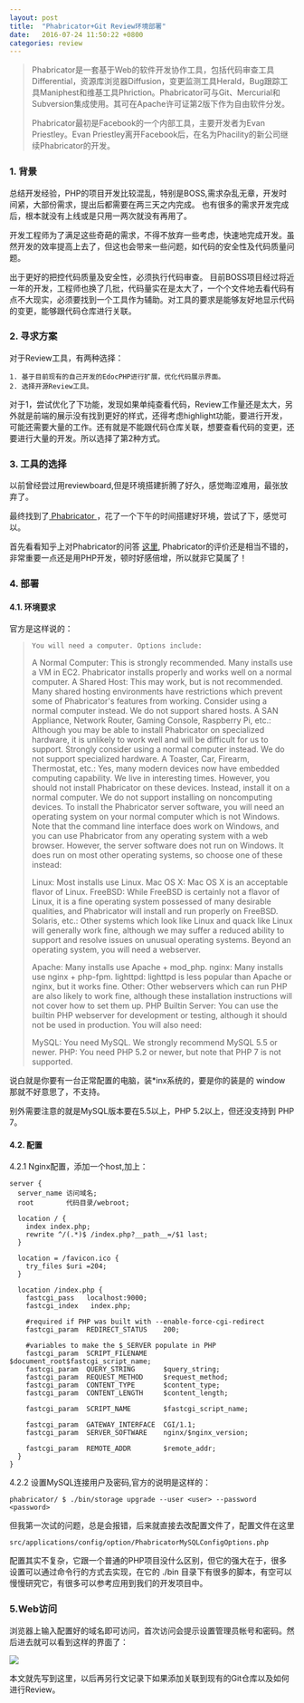 ```yaml
---
layout: post
title:  "Phabricator+Git Review环境部署"
date:   2016-07-24 11:50:22 +0800
categories: review
---
```


> Phabricator是一套基于Web的软件开发协作工具，包括代码审查工具Differential，资源库浏览器Diffusion，变更监测工具Herald，Bug跟踪工具Maniphest和维基工具Phriction。Phabricator可与Git、Mercurial和Subversion集成使用。其可在Apache许可证第2版下作为自由软件分发。
> 
> Phabricator最初是Facebook的一个内部工具，主要开发者为Evan Priestley。Evan Priestley离开Facebook后，在名为Phacility的新公司继续Phabricator的开发。

### 1. 背景

总结开发经验，PHP的项目开发比较混乱，特别是BOSS,需求杂乱无章，开发时间紧，大部份需求，提出后都需要在两三天之内完成。 也有很多的需求开发完成后，根本就没有上线或是只用一两次就没有再用了。

开发工程师为了满足这些奇葩的需求，不得不放弃一些考虑，快速地完成开发。虽然开发的效率提高上去了，但这也会带来一些问题，如代码的安全性及代码质量问题。

出于更好的把控代码质量及安全性，必须执行代码审查。 目前BOSS项目经过将近一年的开发，工程师也换了几批，代码量实在是太大了，一个个文件地去看代码有点不大现实，必须要找到一个工具作为辅助。对工具的要求是能够友好地显示代码的变更，能够跟代码仓库进行关联。

### 2. 寻求方案

对于Review工具，有两种选择：

	1. 基于目前现有的自己开发的EdocPHP进行扩展，优化代码展示界面。
	2. 选择开源Review工具。

对于1，尝试优化了下功能，发现如果单纯查看代码，Review工作量还是太大，另外就是前端的展示没有找到更好的样式，还得考虑highlight功能，要进行开发，可能还需要大量的工作。还有就是不能跟代码仓库关联，想要查看代码的变更，还要进行大量的开发。所以选择了第2种方式。

### 3. 工具的选择

以前曾经尝过用reviewboard,但是环境搭建折腾了好久，感觉晦涩难用，最张放弃了。

最终找到了[ Phabricator ](https://www.phacility.com/)，花了一个下午的时间搭建好环境，尝试了下，感觉可以。

首先看看知乎上对Phabricator的问答 [这里](https://www.zhihu.com/question/19977889), Phabricator的评价还是相当不错的，非常重要一点还是用PHP开发，顿时好感倍增，所以就非它莫属了！

### 4. 部署

#### 4.1. 环境要求

官方是这样说的：

> 
>     You will need a computer. Options include:
> 
> 	A Normal Computer: This is strongly recommended. Many installs use a VM in EC2. Phabricator installs properly and works well on a normal computer.
> 	A Shared Host: This may work, but is not recommended. Many shared hosting environments have restrictions which prevent some of Phabricator's features from working. Consider using a normal computer instead. We do not support shared hosts.
> 	A SAN Appliance, Network Router, Gaming Console, Raspberry Pi, etc.: Although you may be able to install Phabricator on specialized hardware, it is unlikely to work well and will be difficult for us to support. Strongly consider using a normal computer instead. We do not support specialized hardware.
> 	A Toaster, Car, Firearm, Thermostat, etc.: Yes, many modern devices now have embedded computing capability. We live in interesting times. However, you should not install Phabricator on these devices. Instead, install it on a normal computer. We do not support installing on noncomputing devices.
> 	To install the Phabricator server software, you will need an operating system on your normal computer which is not Windows. Note that the command line interface does work on Windows, and you can use Phabricator from any operating system with a web browser. However, the server software does not run on Windows. It does run on most other operating systems, so choose one of these instead:
> 	
> 	Linux: Most installs use Linux.
> 	Mac OS X: Mac OS X is an acceptable flavor of Linux.
> 	FreeBSD: While FreeBSD is certainly not a flavor of Linux, it is a fine operating system possessed of many desirable qualities, and Phabricator will install and run properly on FreeBSD.
> 	Solaris, etc.: Other systems which look like Linux and quack like Linux will generally work fine, although we may suffer a reduced ability to support and resolve issues on unusual operating systems.
> 	Beyond an operating system, you will need a webserver.
> 	
> 	Apache: Many installs use Apache + mod_php.
> 	nginx: Many installs use nginx + php-fpm.
> 	lighttpd: lighttpd is less popular than Apache or nginx, but it works fine.
> 	Other: Other webservers which can run PHP are also likely to work fine, although these installation instructions will not cover how to set them up.
> 	PHP Builtin Server: You can use the builtin PHP webserver for development or testing, although it should not be used in production.
> 	You will also need:
> 	
> 	MySQL: You need MySQL. We strongly recommend MySQL 5.5 or newer.
> 	PHP: You need PHP 5.2 or newer, but note that PHP 7 is not supported.

说白就是你要有一台正常配置的电脑，装*inx系统的，要是你的装是的 window 那就不好意思了，不支持。

别外需要注意的就是MySQL版本要在5.5以上，PHP 5.2以上，但还没支持到 PHP 7。

#### 4.2. 配置

4.2.1 Nginx配置，添加一个host,加上：
	
	
	server {
	  server_name 访问域名;
	  root        代码目录/webroot;
	
	  location / {
	    index index.php;
	    rewrite ^/(.*)$ /index.php?__path__=/$1 last;
	  }
	
	  location = /favicon.ico {
	    try_files $uri =204;
	  }
	
	  location /index.php {
	    fastcgi_pass   localhost:9000;
	    fastcgi_index   index.php;
	
	    #required if PHP was built with --enable-force-cgi-redirect
	    fastcgi_param  REDIRECT_STATUS    200;
	
	    #variables to make the $_SERVER populate in PHP
	    fastcgi_param  SCRIPT_FILENAME    $document_root$fastcgi_script_name;
	    fastcgi_param  QUERY_STRING       $query_string;
	    fastcgi_param  REQUEST_METHOD     $request_method;
	    fastcgi_param  CONTENT_TYPE       $content_type;
	    fastcgi_param  CONTENT_LENGTH     $content_length;
	
	    fastcgi_param  SCRIPT_NAME        $fastcgi_script_name;
	
	    fastcgi_param  GATEWAY_INTERFACE  CGI/1.1;
	    fastcgi_param  SERVER_SOFTWARE    nginx/$nginx_version;
	
	    fastcgi_param  REMOTE_ADDR        $remote_addr;
	  }
	}


4.2.2 设置MySQL连接用户及密码,官方的说明是这样的：

	phabricator/ $ ./bin/storage upgrade --user <user> --password <password>

但我第一次试的问题，总是会报错，后来就直接去改配置文件了，配置文件在这里
	
	src/applications/config/option/PhabricatorMySQLConfigOptions.php 

配置其实不复杂，它跟一个普通的PHP项目没什么区别，但它的强大在于，很多设置可以通过命令行的方式去实现，在它的 ./bin 目录下有很多的脚本，有空可以慢慢研究它，有很多可以参考应用到我们的开发项目中。

### 5.Web访问

浏览器上输入配置好的域名即可访问，首次访问会提示设置管理员帐号和密码。然后进去就可以看到这样的界面了：

![](http://i.imgur.com/BzENz15.png)


本文就先写到这里，以后再另行文记录下如果添加关联到现有的Git仓库以及如何进行Review。






	







